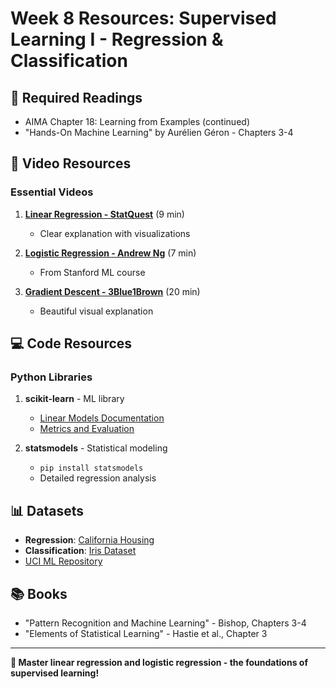 # Week 8 Resources: Supervised Learning I - Regression & Classification

## 📖 Required Readings
- AIMA Chapter 18: Learning from Examples (continued)
- "Hands-On Machine Learning" by Aurélien Géron - Chapters 3-4

## 🎥 Video Resources

### Essential Videos
1. **[Linear Regression - StatQuest](https://www.youtube.com/watch?v=nk2CQITm_eo)** (9 min)
   - Clear explanation with visualizations
   
2. **[Logistic Regression - Andrew Ng](https://www.youtube.com/watch?v=-la3q9d7AKQ)** (7 min)
   - From Stanford ML course
   
3. **[Gradient Descent - 3Blue1Brown](https://www.youtube.com/watch?v=IHZwWFHWa-w)** (20 min)
   - Beautiful visual explanation

## 💻 Code Resources

### Python Libraries
1. **scikit-learn** - ML library
   - [Linear Models Documentation](https://scikit-learn.org/stable/modules/linear_model.html)
   - [Metrics and Evaluation](https://scikit-learn.org/stable/modules/model_evaluation.html)

2. **statsmodels** - Statistical modeling
   - `pip install statsmodels`
   - Detailed regression analysis

## 📊 Datasets
- **Regression**: [California Housing](https://scikit-learn.org/stable/modules/generated/sklearn.datasets.fetch_california_housing.html)
- **Classification**: [Iris Dataset](https://scikit-learn.org/stable/modules/generated/sklearn.datasets.load_iris.html)
- [UCI ML Repository](https://archive.ics.uci.edu/ml/)

## 📚 Books
- "Pattern Recognition and Machine Learning" - Bishop, Chapters 3-4
- "Elements of Statistical Learning" - Hastie et al., Chapter 3

---
**📌 Master linear regression and logistic regression - the foundations of supervised learning!**
